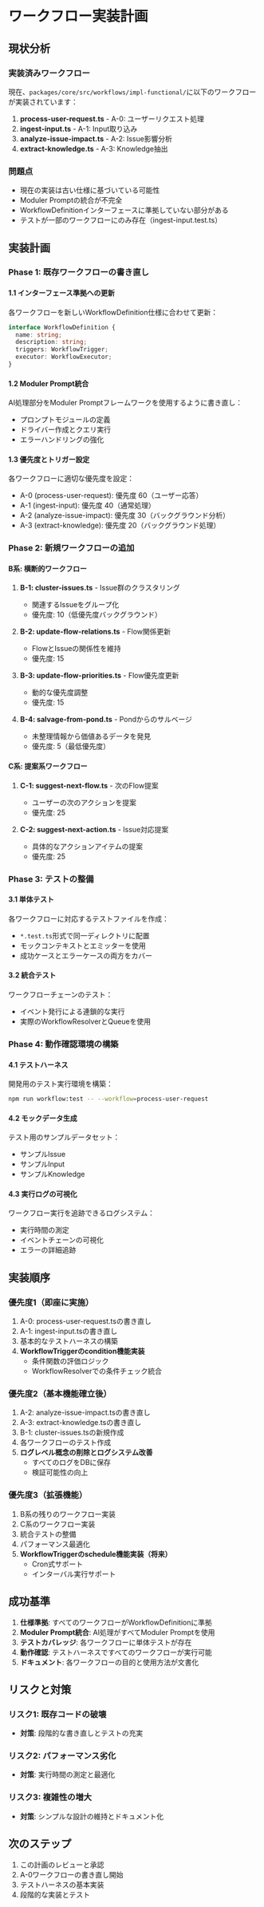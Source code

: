 # ワークフロー実装計画

## 現状分析

### 実装済みワークフロー
現在、`packages/core/src/workflows/impl-functional/`に以下のワークフローが実装されています：

1. **process-user-request.ts** - A-0: ユーザーリクエスト処理
2. **ingest-input.ts** - A-1: Input取り込み
3. **analyze-issue-impact.ts** - A-2: Issue影響分析
4. **extract-knowledge.ts** - A-3: Knowledge抽出

### 問題点
- 現在の実装は古い仕様に基づいている可能性
- Moduler Promptの統合が不完全
- WorkflowDefinitionインターフェースに準拠していない部分がある
- テストが一部のワークフローにのみ存在（ingest-input.test.ts）

## 実装計画

### Phase 1: 既存ワークフローの書き直し

#### 1.1 インターフェース準拠への更新
各ワークフローを新しいWorkflowDefinition仕様に合わせて更新：

```typescript
interface WorkflowDefinition {
  name: string;
  description: string;
  triggers: WorkflowTrigger;
  executor: WorkflowExecutor;
}
```

#### 1.2 Moduler Prompt統合
AI処理部分をModuler Promptフレームワークを使用するように書き直し：
- プロンプトモジュールの定義
- ドライバー作成とクエリ実行
- エラーハンドリングの強化

#### 1.3 優先度とトリガー設定
各ワークフローに適切な優先度を設定：
- A-0 (process-user-request): 優先度 60（ユーザー応答）
- A-1 (ingest-input): 優先度 40（通常処理）
- A-2 (analyze-issue-impact): 優先度 30（バックグラウンド分析）
- A-3 (extract-knowledge): 優先度 20（バックグラウンド処理）

### Phase 2: 新規ワークフローの追加

#### B系: 横断的ワークフロー
1. **B-1: cluster-issues.ts** - Issue群のクラスタリング
   - 関連するIssueをグループ化
   - 優先度: 10（低優先度バックグラウンド）

2. **B-2: update-flow-relations.ts** - Flow関係更新
   - FlowとIssueの関係性を維持
   - 優先度: 15

3. **B-3: update-flow-priorities.ts** - Flow優先度更新
   - 動的な優先度調整
   - 優先度: 15

4. **B-4: salvage-from-pond.ts** - Pondからのサルベージ
   - 未整理情報から価値あるデータを発見
   - 優先度: 5（最低優先度）

#### C系: 提案系ワークフロー
1. **C-1: suggest-next-flow.ts** - 次のFlow提案
   - ユーザーの次のアクションを提案
   - 優先度: 25

2. **C-2: suggest-next-action.ts** - Issue対応提案
   - 具体的なアクションアイテムの提案
   - 優先度: 25

### Phase 3: テストの整備

#### 3.1 単体テスト
各ワークフローに対応するテストファイルを作成：
- `*.test.ts`形式で同一ディレクトリに配置
- モックコンテキストとエミッターを使用
- 成功ケースとエラーケースの両方をカバー

#### 3.2 統合テスト
ワークフローチェーンのテスト：
- イベント発行による連鎖的な実行
- 実際のWorkflowResolverとQueueを使用

### Phase 4: 動作確認環境の構築

#### 4.1 テストハーネス
開発用のテスト実行環境を構築：
```bash
npm run workflow:test -- --workflow=process-user-request
```

#### 4.2 モックデータ生成
テスト用のサンプルデータセット：
- サンプルIssue
- サンプルInput
- サンプルKnowledge

#### 4.3 実行ログの可視化
ワークフロー実行を追跡できるログシステム：
- 実行時間の測定
- イベントチェーンの可視化
- エラーの詳細追跡

## 実装順序

### 優先度1（即座に実施）
1. A-0: process-user-request.tsの書き直し
2. A-1: ingest-input.tsの書き直し
3. 基本的なテストハーネスの構築
4. **WorkflowTriggerのcondition機能実装**
   - 条件関数の評価ロジック
   - WorkflowResolverでの条件チェック統合

### 優先度2（基本機能確立後）
1. A-2: analyze-issue-impact.tsの書き直し
2. A-3: extract-knowledge.tsの書き直し
3. B-1: cluster-issues.tsの新規作成
4. 各ワークフローのテスト作成
5. **ログレベル概念の削除とログシステム改善**
   - すべてのログをDBに保存
   - 検証可能性の向上

### 優先度3（拡張機能）
1. B系の残りのワークフロー実装
2. C系のワークフロー実装
3. 統合テストの整備
4. パフォーマンス最適化
5. **WorkflowTriggerのschedule機能実装（将来）**
   - Cron式サポート
   - インターバル実行サポート

## 成功基準

1. **仕様準拠**: すべてのワークフローがWorkflowDefinitionに準拠
2. **Moduler Prompt統合**: AI処理がすべてModuler Promptを使用
3. **テストカバレッジ**: 各ワークフローに単体テストが存在
4. **動作確認**: テストハーネスですべてのワークフローが実行可能
5. **ドキュメント**: 各ワークフローの目的と使用方法が文書化

## リスクと対策

### リスク1: 既存コードの破壊
- **対策**: 段階的な書き直しとテストの充実

### リスク2: パフォーマンス劣化
- **対策**: 実行時間の測定と最適化

### リスク3: 複雑性の増大
- **対策**: シンプルな設計の維持とドキュメント化

## 次のステップ

1. この計画のレビューと承認
2. A-0ワークフローの書き直し開始
3. テストハーネスの基本実装
4. 段階的な実装とテスト